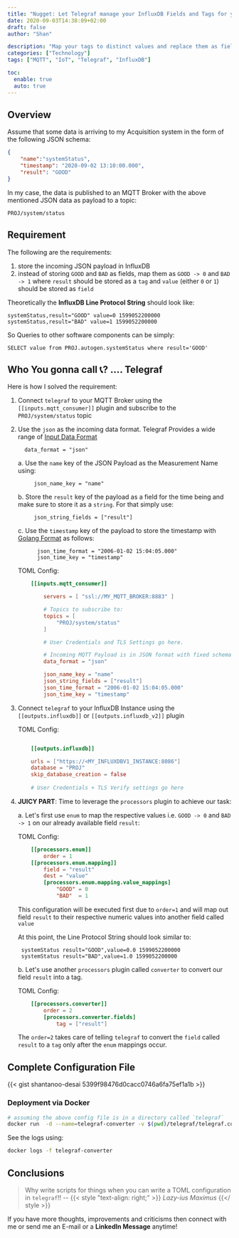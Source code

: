 ```yaml
---
title: "Nugget: Let Telegraf manage your InfluxDB Fields and Tags for you"
date: 2020-09-03T14:38:09+02:00
draft: false
author: "Shan"

description: "Map your tags to distinct values and replace them as fields for InfluxDB"
categories: ["Technology"]
tags: ["MQTT", "IoT", "Telegraf", "InfluxDB"]

toc:
  enable: true
  auto: true
---
```

<!--more-->

## Overview

Assume that some data is arriving to my Acquisition system in the form of the following JSON schema:

```json
{
    "name":"systemStatus",
    "timestamp": "2020-09-02 13:10:00.000",
    "result": "GOOD"
}
```

In my case, the data is published to an MQTT Broker with the above mentioned JSON data as payload to a topic:

    PROJ/system/status

## Requirement

The following are the requirements:

1. store the incoming JSON payload in InfluxDB
2. instead of storing `GOOD` and `BAD` as fields, map them as `GOOD -> 0` and `BAD -> 1` where `result` should be stored as a `tag` and `value` (either `0` or `1`) should be stored as `field`

Theoretically the __InfluxDB Line Protocol String__ should look like:

    systemStatus,result="GOOD" value=0 1599052200000
    systemStatus,result="BAD" value=1 1599052200000

So Queries to other software components can be simply:

    SELECT value from PROJ.autogen.systemStatus where result='GOOD'

## Who You gonna call 📞? .... Telegraf

Here is how I solved the requirement:

1. Connect `telegraf` to your MQTT Broker using the `[[inputs.mqtt_consumer]]` plugin and subscribe to the `PROJ/system/status` topic
2. Use the `json` as the incoming data format. Telegraf Provides a wide range of [Input Data Format](https://github.com/influxdata/telegraf/blob/master/docs/DATA_FORMATS_INPUT.md)

         data_format = "json"

    a. Use the `name` key of the JSON Payload as the Measurement Name using:
    
            json_name_key = "name"

    b. Store the `result` key of the payload as a field for the time being and make sure to store it as a `string`. For that simply use: 
    
            json_string_fields = ["result"]

    c. Use the `timestamp` key of the payload to store the timestamp with [Golang Format](https://yourbasic.org/golang/format-parse-string-time-date-example/) as follows:

             json_time_format = "2006-01-02 15:04:05.000"
             json_time_key = "timestamp"

    TOML Config:
    ```toml
        [[inputs.mqtt_consumer]]

            servers = [ "ssl://MY_MQTT_BROKER:8883" ]

            # Topics to subscribe to:
            topics = [
                "PROJ/system/status"
            ]

            # User Credentials and TLS Settings go here.

            # Incoming MQTT Payload is in JSON format with fixed schema
            data_format = "json"

            json_name_key = "name"
            json_string_fields = ["result"]
            json_time_format = "2006-01-02 15:04:05.000"
            json_time_key = "timestamp"
    ```

3. Connect `telegraf` to your InfluxDB Instance using the `[[outputs.influxdb]]` or `[[outputs.influxdb_v2]]` plugin

    TOML Config:

    ```toml

        [[outputs.influxdb]]

        urls = ["https://<MY_INFLUXDBV1_INSTANCE:8086"]
        database = "PROJ"
        skip_database_creation = false
        
        # User Credentials + TLS Verify settings go here
    ```

4. __JUICY PART__: Time to leverage the `processors` plugin to achieve our task:

    a. Let's first use `enum` to map the respective values i.e. `GOOD -> 0` and `BAD -> 1` on our already available field `result`:

    TOML Config:
    ```toml
        [[processors.enum]]
            order = 1
        [[processors.enum.mapping]]
            field = "result"
            dest = "value"
            [processors.enum.mapping.value_mappings]
                "GOOD" = 0
                "BAD"  = 1
    ```

    This configuration will be executed first due to `order=1` and will map out field `result` to their respective numeric values into another field called `value`

    At this point, the Line Protocol String should look similar to:

        systemStatus result="GOOD",value=0.0 1599052200000
        systemStatus result="BAD",value=1.0 1599052200000
    
    b. Let's use another `processors` plugin called `converter` to convert our field `result` into a tag.

    TOML Config:
    ```toml
        [[processors.converter]]
            order = 2
            [processors.converter.fields]
                tag = ["result"]
    ````

    The `order=2` takes care of telling `telegraf` to convert the `field` called `result` to a `tag` only after the `enum` mappings occur.

## Complete Configuration File

{{< gist shantanoo-desai 5399f98476d0cacc0746a6fa75ef1a1b >}}


### Deployment via Docker

```bash
# assuming the above config file is in a directory called `telegraf`
docker run  -d --name=telegraf-converter -v $(pwd)/telegraf/telegraf.convert.toml:/etc/telegraf/telegraf.conf:ro telegraf:latest
```

See the logs using:

```bash
docker logs -f telegraf-converter
```


## Conclusions

> Why write scripts for things when you can write a TOML configuration in `telegraf`!!
> -- {{< style "text-align: right;" >}} _Lazy-ius Maximus_ {{</ style >}} 


If you have more thoughts, improvements and criticisms then connect with me or send me an E-mail or a __LinkedIn Message__ anytime!